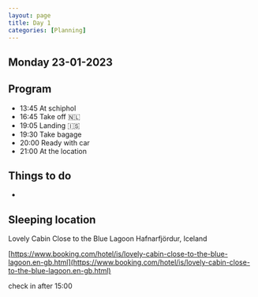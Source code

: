 ```yaml
--- 
layout: page
title: Day 1 
categories: [Planning] 
---
```

## Monday 23-01-2023

## Program
- 13:45 At schiphol
- 16:45 Take off 🇳‍🇱
- 19:05 Landing 🇮‍🇸
- 19:30 Take bagage
- 20:00 Ready with car
- 21:00 At the location 

## Things to do
 - 

## Sleeping location 
Lovely Cabin Close to the Blue Lagoon
Hafnarfjördur, Iceland

[https://www.booking.com/hotel/is/lovely-cabin-close-to-the-blue-lagoon.en-gb.html](https://www.booking.com/hotel/is/lovely-cabin-close-to-the-blue-lagoon.en-gb.html)

check in after 15:00